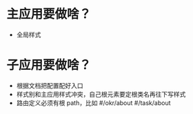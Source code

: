 # 主应用要做啥？
- 全局样式

# 子应用要做啥？
- 根据文档把配置配好入口
- 样式别和主应用样式冲突，自己根元素要定根类名再往下写样式
- 路由定义必须有根 path，比如 #/okr/about #/task/about
